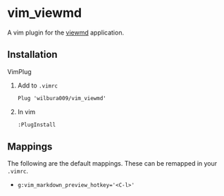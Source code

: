 # vim_viewmd

A vim plugin for the [viewmd](https://github.com/wilbura009/viewmd) application.

## Installation

VimPlug

1. Add to `.vimrc`

    ```txt
    Plug 'wilbura009/vim_viewmd'
    ```

2. In vim 

    ```txt
    :PlugInstall
    ```

## Mappings

The following are the default mappings. These can be remapped in your `.vimrc`.

- `g:vim_markdown_preview_hotkey='<C-l>'`
